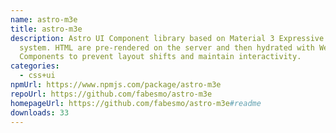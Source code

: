 ```yaml
---
name: astro-m3e
title: astro-m3e
description: Astro UI Component library based on Material 3 Expressive design
  system. HTML are pre-rendered on the server and then hydrated with Web
  Components to prevent layout shifts and maintain interactivity.
categories:
  - css+ui
npmUrl: https://www.npmjs.com/package/astro-m3e
repoUrl: https://github.com/fabesmo/astro-m3e
homepageUrl: https://github.com/fabesmo/astro-m3e#readme
downloads: 33
---
```

